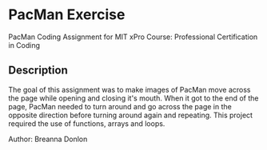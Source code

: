 
# PacMan Exercise

PacMan Coding Assignment for MIT xPro Course: Professional Certification in Coding

## Description

The goal of this assignment was to make images of PacMan move across the page while opening and closing it's mouth. When it got to the end of the page, PacMan needed to turn around and go across the page in the opposite direction before turning around again and repeating. 
This project required the use of functions, arrays and loops. 

Author: Breanna Donlon
